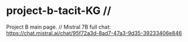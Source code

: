 # project-b-tacit-KG //
Project B main page. //
Mistral 7B full chat: https://chat.mistral.ai/chat/95f72a3d-8ad7-47a3-9d35-39233406e846
